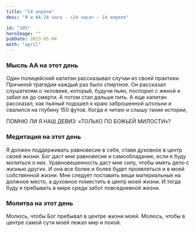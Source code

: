 ```yaml
---
title: "14 апреля"
desc: "Я и АА 24 часа - «24 часа» — 14 апреля"

id: "105"
heroImage: ""
pubDate: 2023-05-04
moth: "april"
---
```


### Мысль АА на этот день

Один полицейский капитан рассказывал случаи из своей практики. Причиной
трагедии каждый раз было спиртное. Он рассказал слушателям о человеке,
который, будучи пьян, поспорил с женой и забил ее до смерти. А потом стал
дальше пить. А еще капитан рассказал, как пьяный подошел к краю заброшенной
штольни и свалился на глубину 150 футов. Когда я читаю и слышу такие истории,

ПОМНЮ ЛИ Я НАШ ДЕВИЗ: «ТОЛЬКО ПО БОЖЬЕЙ МИЛОСТИ»?

### Медитация на этот день

Я должен поддерживать равновесие в себе, ставя духовное в центр своей жизни.
Бог даст мне равновесие и самообладание, если я буду молиться о них.
Уравновешенность даст мне силу, чтобы иметь дело с жизнью других. И она все
более и более будет проявляться и в моей собственной жизни. Мне следует
поставить вещи материальные на должное место, а духовное поместить в центр
моей жизни. И тогда буду я пребывать в мире среди забот повседневной жизни.

### Молитва на этот день

Молюсь, чтобы Бог пребывал в центре жизни моей. Молюсь, чтобы в центре самой
сути моей лежал мир и покой.
